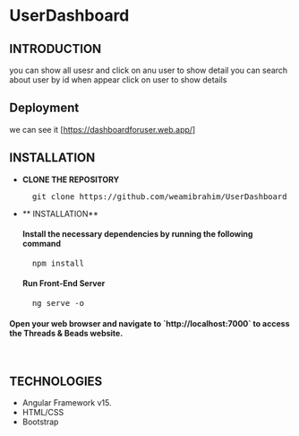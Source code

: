 # UserDashboard

## **INTRODUCTION**

you can show all usesr and click on anu user to show detail 
you can search about user by id when appear click on user to show details



## **Deployment**
we can see it [https://dashboardforuser.web.app/]




## **INSTALLATION**

- **CLONE THE REPOSITORY**
  <pre>
    git clone https://github.com/weamibrahim/UserDashboard
  </pre>

- ** INSTALLATION**
  

  <h4>Install the necessary dependencies by running the following command</h4>
  <pre>
    npm install
  </pre>

  <h4>Run Front-End Server</h4>
  <pre>
    ng serve -o
  </pre>

<h4>Open your web browser and navigate to `http://localhost:7000` to access the Threads & Beads website.</h4><br>


## **TECHNOLOGIES**

- Angular Framework v15.
- HTML/CSS
- Bootstrap

<br>
